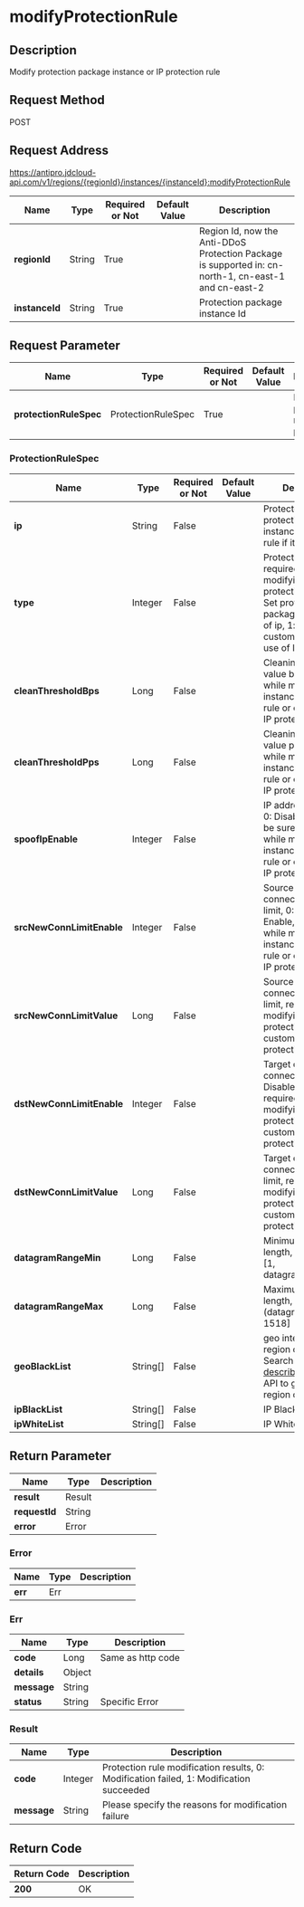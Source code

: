 # modifyProtectionRule


## Description
Modify protection package instance or IP protection rule

## Request Method
POST

## Request Address
https://antipro.jdcloud-api.com/v1/regions/{regionId}/instances/{instanceId}:modifyProtectionRule

|Name|Type|Required or Not|Default Value|Description|
|---|---|---|---|---|
|**regionId**|String|True| |Region Id, now the Anti-DDoS Protection Package is supported in: cn-north-1, cn-east-1 and cn-east-2|
|**instanceId**|String|True| |Protection package instance Id|

## Request Parameter
|Name|Type|Required or Not|Default Value|Description|
|---|---|---|---|---|
|**protectionRuleSpec**|ProtectionRuleSpec|True| |Modify protection rule request parameter|

### ProtectionRuleSpec
|Name|Type|Required or Not|Default Value|Description|
|---|---|---|---|---|
|**ip**|String|False| |Protected IP, modify protection package instance protection rule if it is the default|
|**type**|Integer|False| |Protection rule type, required while modifying ip protection rules, 0: Set protection package rule for use of ip, 1: set customized rule for use of IP|
|**cleanThresholdBps**|Long|False| |Cleaning trigger value bps, required while modifying instance protection rule or customizing IP protection rule|
|**cleanThresholdPps**|Long|False| |Cleaning trigger value pps, required while modifying instance protection rule or customizing IP protection rule|
|**spoofIpEnable**|Integer|False| |IP address spoofing, 0: Disable, 1: Enable, be sure to transmit it while modifying instance protection rule or customizing IP protection rule|
|**srcNewConnLimitEnable**|Integer|False| |Source creation connection speed limit, 0: Disable, 1: Enable, required while modifying instance protection rule or customizing IP protection rule|
|**srcNewConnLimitValue**|Long|False| |Source creation connection speed limit, required while modifying instance protection rule or customizing IP protection rule|
|**dstNewConnLimitEnable**|Integer|False| |Target creation connection, 0: Disable, 1: Enable, required while modifying instance protection rule or customizing IP protection rule|
|**dstNewConnLimitValue**|Long|False| |Target creation connection speed limit, required while modifying instance protection rule or customizing IP protection rule|
|**datagramRangeMin**|Long|False| |Minimum packet length, value range [1, datagramRangeMax)|
|**datagramRangeMax**|Long|False| |Maximum packet length, value range (datagramRangeMin, 1518]|
|**geoBlackList**|String[]|False| |geo interception region code list. Search <a href='http://docs.jdcloud.com/anti-ddos-protection-package/api/describegeoareas'>describeGeoAreas</a> API to get settable region code list|
|**ipBlackList**|String[]|False| |IP Blacklist|
|**ipWhiteList**|String[]|False| |IP Whitelist|

## Return Parameter
|Name|Type|Description|
|---|---|---|
|**result**|Result| |
|**requestId**|String| |
|**error**|Error| |

### Error
|Name|Type|Description|
|---|---|---|
|**err**|Err| |
### Err
|Name|Type|Description|
|---|---|---|
|**code**|Long|Same as http code|
|**details**|Object| |
|**message**|String| |
|**status**|String|Specific Error|
### Result
|Name|Type|Description|
|---|---|---|
|**code**|Integer|Protection rule modification results, 0: Modification failed, 1: Modification succeeded|
|**message**|String|Please specify the reasons for modification failure|

## Return Code
|Return Code|Description|
|---|---|
|**200**|OK|
